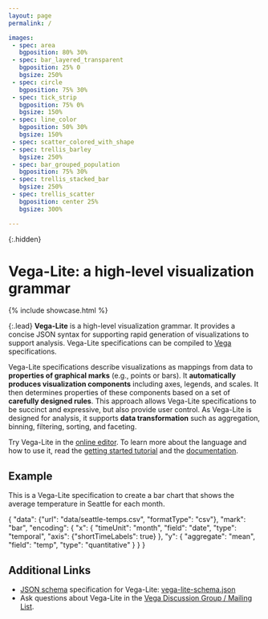 ```yaml
---
layout: page
permalink: /

images:
 - spec: area
   bgposition: 80% 30%
 - spec: bar_layered_transparent
   bgposition: 25% 0
   bgsize: 250%
 - spec: circle
   bgposition: 75% 30%
 - spec: tick_strip
   bgposition: 75% 0%
   bgsize: 150%
 - spec: line_color
   bgposition: 50% 30%
   bgsize: 150%
 - spec: scatter_colored_with_shape
 - spec: trellis_barley
   bgsize: 250%
 - spec: bar_grouped_population
   bgposition: 75% 30%
 - spec: trellis_stacked_bar
   bgsize: 250%
 - spec: trellis_scatter
   bgposition: center 25%  
   bgsize: 300%

---
```


{:.hidden}
# Vega-Lite: a high-level visualization grammar

{% include showcase.html %}

{:.lead}
**Vega-Lite** is a high-level visualization grammar.  It provides a concise JSON syntax for supporting rapid generation of visualizations to support analysis.  Vega-Lite specifications can be compiled to [Vega](http://vega.github.io/vega) specifications.


Vega-Lite specifications describe visualizations as mappings from data to **properties of graphical marks** (e.g., points or bars).  It **automatically produces visualization components** including axes, legends, and scales. It then determines properties of these components based on a set of **carefully designed rules**.  This approach allows Vega-Lite specifications to be succinct and expressive, but also provide user control.  As Vega-Lite is designed for analysis, it supports **data transformation** such as aggregation, binning, filtering, sorting, and faceting.

Try Vega-Lite in the [online editor](https://vega.github.io/vega-editor/?mode=vega-lite). To learn more about the language and how to use it, read the [getting started tutorial]({{site.baseurl}}/tutorials/getting_started.html) and the [documentation]({{site.baseurl}}/docs/).

## Example

This is a Vega-Lite specification to create a bar chart that shows the average temperature in Seattle for each month.

<div class="vl-example">
{
  "data": {"url": "data/seattle-temps.csv", "formatType": "csv"},
  "mark": "bar",
  "encoding": {
    "x": {
      "timeUnit": "month",
      "field": "date",
      "type": "temporal",
      "axis": {"shortTimeLabels": true}
    },
    "y": {
      "aggregate": "mean",
      "field": "temp",
      "type": "quantitative"
    }
  }
}
</div>

## Additional Links

* [JSON schema](http://json-schema.org/) specification for Vega-Lite: [vega-lite-schema.json](https://vega.github.io/vega-lite/vega-lite-schema.json)
* Ask questions about Vega-Lite in the [Vega Discussion Group / Mailing List](https://groups.google.com/forum/?fromgroups#!forum/vega-js).
